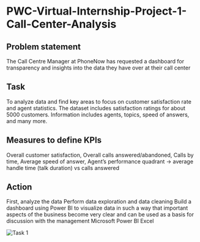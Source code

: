 # PWC-Virtual-Internship-Project-1-Call-Center-Analysis

## Problem statement
The Call Centre Manager at PhoneNow has requested a dashboard for transparency and insights into the data they have over at their call center

## Task
To analyze data and find key areas to focus on customer satisfaction rate and agent statistics.
The dataset includes satisfaction ratings for about 5000 customers. Information includes agents, topics, speed of answers, and many more.

## Measures to define KPIs
Overall customer satisfaction, Overall calls answered/abandoned, Calls by time, Average speed of answer, Agent’s performance quadrant -> average handle time (talk duration) vs calls answered

## Action
First, analyze the data
Perform data exploration and data cleaning
Build a dashboard using Power BI to visualize data in such a way that important aspects of the business become very clear and can be used as a basis for discussion with the management
Microsoft Power BI Excel

![Task 1](https://github.com/UtkarshGarg99/PWC-Virtual-Internship-Project-1---Call-Center-Analysis/assets/141243908/395e19d5-bf9c-450d-983d-b8a9660f0584)


